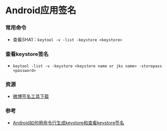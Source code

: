 # Android应用签名

### 常用命令
* 查看SHA1：`keytool -v -list -keystore <keystore>`

### 查看keystore签名
* `keytool -list -v -keystore <keystore name or jks name> -storepass <password>`

### 资源
* [微博签名工具下载](https://github.com/sinaweibosdk/weibo_android_sdk/blob/master/%E9%9B%86%E6%88%90%E5%B7%A5%E5%85%B7/app_signatures.apk)

### 参考
* [Android如何用命令行生成keystore和查看keystore签名](http://blog.csdn.net/gold_brick/article/details/52850169)